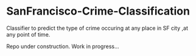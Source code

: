 # SanFrancisco-Crime-Classification
Classifier to predict the type of crime occuring at any place in SF city ,at any point of time.

Repo under construction. Work in progress...
